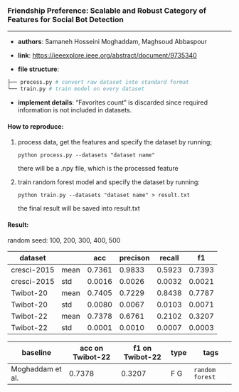 ### Friendship Preference: Scalable and Robust Category of Features for Social Bot Detection

---

- **authors**: Samaneh Hosseini Moghaddam, Maghsoud Abbaspour

- **link**: https://ieeexplore.ieee.org/abstract/document/9735340

- **file structure**: 

```python
├── process.py # convert raw dataset into standard format
└── train.py # train model on every dataset

```

- **implement details**: “Favorites count” is discarded since required information is not included in datasets.


#### How to reproduce:

1. process data, get the features and specify the dataset by running;
   
    `python process.py --datasets "dataset name"`

    there will be a .npy file, which is the processed feature

2. train random forest model and specify the dataset by running:

   `python train.py --datasets "dataset name" > result.txt`

   the final result will be saved into result.txt



#### Result:

random seed: 100, 200, 300, 400, 500

| dataset     |      | acc    | precison | recall | f1     |
| ----------- | ---- | ------ | -------- | ------ | ------ |
| cresci-2015 | mean | 0.7361 | 0.9833   | 0.5923 | 0.7393 |
| cresci-2015 | std  | 0.0016 | 0.0026   | 0.0032 | 0.0021 |
| Twibot-20   | mean | 0.7405 | 0.7229   | 0.8438 | 0.7787 |
| Twibot-20   | std  | 0.0080 | 0.0067   | 0.0103 | 0.0071 |
| Twibot-22   | mean | 0.7378 | 0.6761   | 0.2102 | 0.3207 |
| Twibot-22   | std  | 0.0001 | 0.0010   | 0.0007 | 0.0003 |




| baseline | acc on Twibot-22 | f1 on Twibot-22 | type | tags|
| -------- | ---------------- | --------------- | ---- | --- |
| Moghaddam et al.|0.7378|0.3207|F G|`random forest`|


